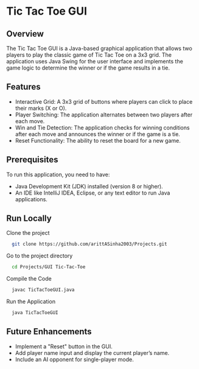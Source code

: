 
# Tic Tac Toe GUI

## Overview

The Tic Tac Toe GUI is a Java-based graphical application that allows two players to play the classic game of Tic Tac Toe on a 3x3 grid. The application uses Java Swing for the user interface and implements the game logic to determine the winner or if the game results in a tie.

## Features

- Interactive Grid: A 3x3 grid of buttons where players can click to place their marks (X or O).
- Player Switching: The application alternates between two players after each move.
- Win and Tie Detection: The application checks for winning conditions after each move and announces the winner or if the game is a tie.
- Reset Functionality: The ability to reset the board for a new game.

## Prerequisites

To run this application, you need to have:

- Java Development Kit (JDK) installed (version 8 or higher).
- An IDE like IntelliJ IDEA, Eclipse, or any text editor to run Java applications.

## Run Locally

Clone the project

```bash
  git clone https://github.com/arittASinha2003/Projects.git
```

Go to the project directory

```bash
  cd Projects/GUI Tic-Tac-Toe
```

Compile the Code

```bash
  javac TicTacToeGUI.java
```

Run the Application

```bash
  java TicTacToeGUI
```

## Future Enhancements

- Implement a "Reset" button in the GUI.
- Add player name input and display the current player’s name.
- Include an AI opponent for single-player mode.
